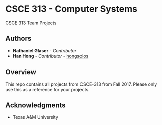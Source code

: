 # CSCE 313 - Computer Systems

CSCE 313 Team Projects

## Authors

* **Nathaniel Glaser** - *Contributor*
* **Han Hong** - *Contributor* - [hongsolos](https://github.com/hongsolos)


## Overview

This repo contains all projects from CSCE-313 from Fall 2017. Please only use this as a reference for your projects.

## Acknowledgments
* Texas A&M University
